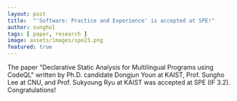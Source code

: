```yaml
---
layout: post
title:  "'Software: Practice and Experience' is accepted at SPE!"
author: sunghol
tags: [ paper, research ]
image: assets/images/spe23.png
featured: true
---
```


The paper "Declarative Static Analysis for Multilingual Programs using CodeQL"
written by Ph.D. candidate Dongjun Youn at KAIST, Prof. Sungho Lee at CNU, and
Prof. Sukyoung Ryu at KAIST was accepted at SPE (IF 3.2).
Congratulations!
